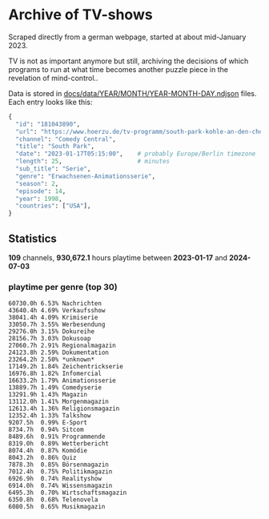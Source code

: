 # Archive of TV-shows

Scraped directly from a german webpage, started at about mid-January 2023.

TV is not as important anymore but still, archiving the decisions of which programs to run at what time
becomes another puzzle piece in the revelation of mind-control.. 

Data is stored in [docs/data/YEAR/MONTH/YEAR-MONTH-DAY.ndjson](docs/data/) files. 
Each entry looks like this:

```python
{
  "id": "181043890", 
  "url": "https://www.hoerzu.de/tv-programm/south-park-kohle-an-den-chefkoch/bid_181043890/", 
  "channel": "Comedy Central", 
  "title": "South Park", 
  "date": "2023-01-17T05:15:00",    # probably Europe/Berlin timezone 
  "length": 25,                     # minutes 
  "sub_title": "Serie", 
  "genre": "Erwachsenen-Animationsserie", 
  "season": 2, 
  "episode": 14, 
  "year": 1998, 
  "countries": ["USA"],
}
```

## Statistics

**109** channels, **930,672.1** hours playtime between **2023-01-17** and **2024-07-03**


### playtime per genre (top 30)

    60730.0h 6.53% Nachrichten
    43640.4h 4.69% Verkaufsshow
    38041.4h 4.09% Krimiserie
    33050.7h 3.55% Werbesendung
    29276.0h 3.15% Dokureihe
    28156.7h 3.03% Dokusoap
    27060.7h 2.91% Regionalmagazin
    24123.8h 2.59% Dokumentation
    23264.2h 2.50% *unknown*
    17149.2h 1.84% Zeichentrickserie
    16976.8h 1.82% Infomercial
    16633.2h 1.79% Animationsserie
    13889.7h 1.49% Comedyserie
    13291.9h 1.43% Magazin
    13112.0h 1.41% Morgenmagazin
    12613.4h 1.36% Religionsmagazin
    12352.4h 1.33% Talkshow
    9207.5h  0.99% E-Sport
    8734.7h  0.94% Sitcom
    8489.6h  0.91% Programmende
    8319.0h  0.89% Wetterbericht
    8074.4h  0.87% Komödie
    8043.2h  0.86% Quiz
    7878.3h  0.85% Börsenmagazin
    7012.4h  0.75% Politikmagazin
    6926.9h  0.74% Realityshow
    6914.0h  0.74% Wissensmagazin
    6495.3h  0.70% Wirtschaftsmagazin
    6350.8h  0.68% Telenovela
    6080.5h  0.65% Musikmagazin
